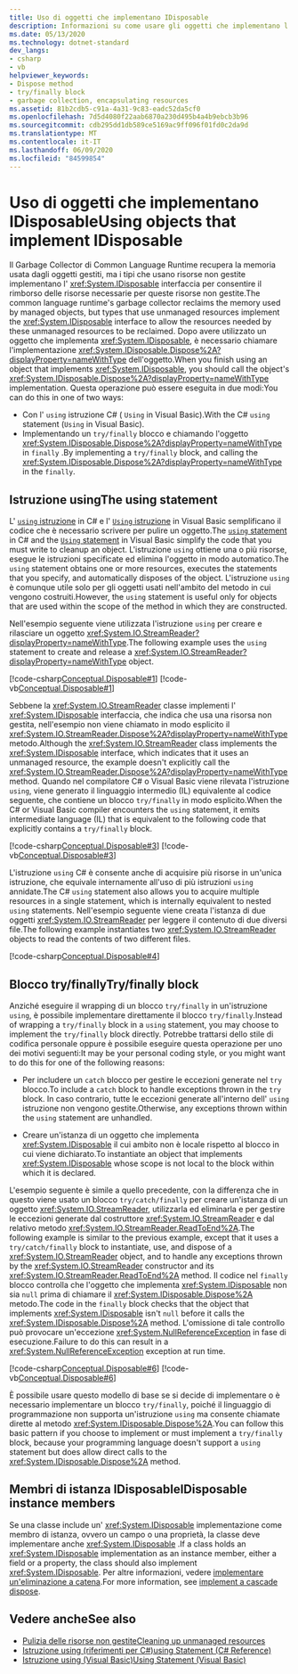 ```yaml
---
title: Uso di oggetti che implementano IDisposable
description: Informazioni su come usare gli oggetti che implementano l'interfaccia IDisposable in .NET. I tipi che usano risorse non gestite implementano IDisposable per consentire il rimborso delle risorse.
ms.date: 05/13/2020
ms.technology: dotnet-standard
dev_langs:
- csharp
- vb
helpviewer_keywords:
- Dispose method
- try/finally block
- garbage collection, encapsulating resources
ms.assetid: 81b2cdb5-c91a-4a31-9c83-eadc52da5cf0
ms.openlocfilehash: 7d5d4080f22aab6870a230d495b4a4b9ebcb3b96
ms.sourcegitcommit: cdb295dd1db589ce5169ac9ff096f01fd0c2da9d
ms.translationtype: MT
ms.contentlocale: it-IT
ms.lasthandoff: 06/09/2020
ms.locfileid: "84599854"
---
```

# <a name="using-objects-that-implement-idisposable"></a><span data-ttu-id="7b166-104">Uso di oggetti che implementano IDisposable</span><span class="sxs-lookup"><span data-stu-id="7b166-104">Using objects that implement IDisposable</span></span>

<span data-ttu-id="7b166-105">Il Garbage Collector di Common Language Runtime recupera la memoria usata dagli oggetti gestiti, ma i tipi che usano risorse non gestite implementano l' <xref:System.IDisposable> interfaccia per consentire il rimborso delle risorse necessarie per queste risorse non gestite.</span><span class="sxs-lookup"><span data-stu-id="7b166-105">The common language runtime's garbage collector reclaims the memory used by managed objects, but types that use unmanaged resources implement the <xref:System.IDisposable> interface to allow the resources needed by these unmanaged resources to be reclaimed.</span></span> <span data-ttu-id="7b166-106">Dopo avere utilizzato un oggetto che implementa <xref:System.IDisposable>, è necessario chiamare l'implementazione <xref:System.IDisposable.Dispose%2A?displayProperty=nameWithType> dell'oggetto.</span><span class="sxs-lookup"><span data-stu-id="7b166-106">When you finish using an object that implements <xref:System.IDisposable>, you should call the object's <xref:System.IDisposable.Dispose%2A?displayProperty=nameWithType> implementation.</span></span> <span data-ttu-id="7b166-107">Questa operazione può essere eseguita in due modi:</span><span class="sxs-lookup"><span data-stu-id="7b166-107">You can do this in one of two ways:</span></span>

- <span data-ttu-id="7b166-108">Con l' `using` istruzione C# ( `Using` in Visual Basic).</span><span class="sxs-lookup"><span data-stu-id="7b166-108">With the C# `using` statement (`Using` in Visual Basic).</span></span>
- <span data-ttu-id="7b166-109">Implementando un `try/finally` blocco e chiamando l'oggetto <xref:System.IDisposable.Dispose%2A?displayProperty=nameWithType> in `finally` .</span><span class="sxs-lookup"><span data-stu-id="7b166-109">By implementing a `try/finally` block, and calling the <xref:System.IDisposable.Dispose%2A?displayProperty=nameWithType> in the `finally`.</span></span>

## <a name="the-using-statement"></a><span data-ttu-id="7b166-110">Istruzione using</span><span class="sxs-lookup"><span data-stu-id="7b166-110">The using statement</span></span>

<span data-ttu-id="7b166-111">L' [ `using` istruzione](../../csharp/language-reference/keywords/using-statement.md) in C# e l' [ `Using` istruzione](../../visual-basic/language-reference/statements/using-statement.md) in Visual Basic semplificano il codice che è necessario scrivere per pulire un oggetto.</span><span class="sxs-lookup"><span data-stu-id="7b166-111">The [`using` statement](../../csharp/language-reference/keywords/using-statement.md) in C# and the [`Using` statement](../../visual-basic/language-reference/statements/using-statement.md) in Visual Basic simplify the code that you must write to cleanup an object.</span></span> <span data-ttu-id="7b166-112">L'istruzione `using` ottiene una o più risorse, esegue le istruzioni specificate ed elimina l'oggetto in modo automatico.</span><span class="sxs-lookup"><span data-stu-id="7b166-112">The `using` statement obtains one or more resources, executes the statements that you specify, and automatically disposes of the object.</span></span> <span data-ttu-id="7b166-113">L'istruzione `using` è comunque utile solo per gli oggetti usati nell'ambito del metodo in cui vengono costruiti.</span><span class="sxs-lookup"><span data-stu-id="7b166-113">However, the `using` statement is useful only for objects that are used within the scope of the method in which they are constructed.</span></span>

<span data-ttu-id="7b166-114">Nell'esempio seguente viene utilizzata l'istruzione `using` per creare e rilasciare un oggetto <xref:System.IO.StreamReader?displayProperty=nameWithType>.</span><span class="sxs-lookup"><span data-stu-id="7b166-114">The following example uses the `using` statement to create and release a <xref:System.IO.StreamReader?displayProperty=nameWithType> object.</span></span>

[!code-csharp[Conceptual.Disposable#1](../../../samples/snippets/csharp/VS_Snippets_CLR/conceptual.disposable/cs/using1.cs#1)]
[!code-vb[Conceptual.Disposable#1](../../../samples/snippets/visualbasic/VS_Snippets_CLR/conceptual.disposable/vb/using1.vb#1)]

<span data-ttu-id="7b166-115">Sebbene la <xref:System.IO.StreamReader> classe implementi l' <xref:System.IDisposable> interfaccia, che indica che usa una risorsa non gestita, nell'esempio non viene chiamato in modo esplicito il <xref:System.IO.StreamReader.Dispose%2A?displayProperty=nameWithType> metodo.</span><span class="sxs-lookup"><span data-stu-id="7b166-115">Although the <xref:System.IO.StreamReader> class implements the <xref:System.IDisposable> interface, which indicates that it uses an unmanaged resource, the example doesn't explicitly call the <xref:System.IO.StreamReader.Dispose%2A?displayProperty=nameWithType> method.</span></span> <span data-ttu-id="7b166-116">Quando nel compilatore C# o Visual Basic viene rilevata l'istruzione `using`, viene generato il linguaggio intermedio (IL) equivalente al codice seguente, che contiene un blocco `try/finally` in modo esplicito.</span><span class="sxs-lookup"><span data-stu-id="7b166-116">When the C# or Visual Basic compiler encounters the `using` statement, it emits intermediate language (IL) that is equivalent to the following code that explicitly contains a `try/finally` block.</span></span>

[!code-csharp[Conceptual.Disposable#3](../../../samples/snippets/csharp/VS_Snippets_CLR/conceptual.disposable/cs/using3.cs#3)]
[!code-vb[Conceptual.Disposable#3](../../../samples/snippets/visualbasic/VS_Snippets_CLR/conceptual.disposable/vb/using3.vb#3)]

<span data-ttu-id="7b166-117">L'istruzione `using` C# è consente anche di acquisire più risorse in un'unica istruzione, che equivale internamente all'uso di più istruzioni `using` annidate.</span><span class="sxs-lookup"><span data-stu-id="7b166-117">The C# `using` statement also allows you to acquire multiple resources in a single statement, which is internally equivalent to nested `using` statements.</span></span> <span data-ttu-id="7b166-118">Nell'esempio seguente viene creata l'istanza di due oggetti <xref:System.IO.StreamReader> per leggere il contenuto di due diversi file.</span><span class="sxs-lookup"><span data-stu-id="7b166-118">The following example instantiates two <xref:System.IO.StreamReader> objects to read the contents of two different files.</span></span>

[!code-csharp[Conceptual.Disposable#4](../../../samples/snippets/csharp/VS_Snippets_CLR/conceptual.disposable/cs/using4.cs#4)]

## <a name="tryfinally-block"></a><span data-ttu-id="7b166-119">Blocco try/finally</span><span class="sxs-lookup"><span data-stu-id="7b166-119">Try/finally block</span></span>

<span data-ttu-id="7b166-120">Anziché eseguire il wrapping di un blocco `try/finally` in un'istruzione `using`, è possibile implementare direttamente il blocco `try/finally`.</span><span class="sxs-lookup"><span data-stu-id="7b166-120">Instead of wrapping a `try/finally` block in a `using` statement, you may choose to implement the `try/finally` block directly.</span></span> <span data-ttu-id="7b166-121">Potrebbe trattarsi dello stile di codifica personale oppure è possibile eseguire questa operazione per uno dei motivi seguenti:</span><span class="sxs-lookup"><span data-stu-id="7b166-121">It may be your personal coding style, or you might want to do this for one of the following reasons:</span></span>

- <span data-ttu-id="7b166-122">Per includere un `catch` blocco per gestire le eccezioni generate nel `try` blocco.</span><span class="sxs-lookup"><span data-stu-id="7b166-122">To include a `catch` block to handle exceptions thrown in the `try` block.</span></span> <span data-ttu-id="7b166-123">In caso contrario, tutte le eccezioni generate all'interno dell' `using` istruzione non vengono gestite.</span><span class="sxs-lookup"><span data-stu-id="7b166-123">Otherwise, any exceptions thrown within the `using` statement are unhandled.</span></span>

- <span data-ttu-id="7b166-124">Creare un'istanza di un oggetto che implementa <xref:System.IDisposable> il cui ambito non è locale rispetto al blocco in cui viene dichiarato.</span><span class="sxs-lookup"><span data-stu-id="7b166-124">To instantiate an object that implements <xref:System.IDisposable> whose scope is not local to the block within which it is declared.</span></span>

<span data-ttu-id="7b166-125">L'esempio seguente è simile a quello precedente, con la differenza che in questo viene usato un blocco `try/catch/finally` per creare un'istanza di un oggetto <xref:System.IO.StreamReader>, utilizzarla ed eliminarla e per gestire le eccezioni generate dal costruttore <xref:System.IO.StreamReader> e dal relativo metodo <xref:System.IO.StreamReader.ReadToEnd%2A>.</span><span class="sxs-lookup"><span data-stu-id="7b166-125">The following example is similar to the previous example, except that it uses a `try/catch/finally` block to instantiate, use, and dispose of a <xref:System.IO.StreamReader> object, and to handle any exceptions thrown by the <xref:System.IO.StreamReader> constructor and its <xref:System.IO.StreamReader.ReadToEnd%2A> method.</span></span> <span data-ttu-id="7b166-126">Il codice nel `finally` blocco controlla che l'oggetto che implementa <xref:System.IDisposable> non sia `null` prima di chiamare il <xref:System.IDisposable.Dispose%2A> metodo.</span><span class="sxs-lookup"><span data-stu-id="7b166-126">The code in the `finally` block checks that the object that implements <xref:System.IDisposable> isn't `null` before it calls the <xref:System.IDisposable.Dispose%2A> method.</span></span> <span data-ttu-id="7b166-127">L'omissione di tale controllo può provocare un'eccezione <xref:System.NullReferenceException> in fase di esecuzione.</span><span class="sxs-lookup"><span data-stu-id="7b166-127">Failure to do this can result in a <xref:System.NullReferenceException> exception at run time.</span></span>

[!code-csharp[Conceptual.Disposable#6](../../../samples/snippets/csharp/VS_Snippets_CLR/conceptual.disposable/cs/using5.cs#6)]
[!code-vb[Conceptual.Disposable#6](../../../samples/snippets/visualbasic/VS_Snippets_CLR/conceptual.disposable/vb/using5.vb#6)]

<span data-ttu-id="7b166-128">È possibile usare questo modello di base se si decide di implementare o è necessario implementare un blocco `try/finally`, poiché il linguaggio di programmazione non supporta un'istruzione `using` ma consente chiamate dirette al metodo <xref:System.IDisposable.Dispose%2A>.</span><span class="sxs-lookup"><span data-stu-id="7b166-128">You can follow this basic pattern if you choose to implement or must implement a `try/finally` block, because your programming language doesn't support a `using` statement but does allow direct calls to the <xref:System.IDisposable.Dispose%2A> method.</span></span>

## <a name="idisposable-instance-members"></a><span data-ttu-id="7b166-129">Membri di istanza IDisposable</span><span class="sxs-lookup"><span data-stu-id="7b166-129">IDisposable instance members</span></span>

<span data-ttu-id="7b166-130">Se una classe include un' <xref:System.IDisposable> implementazione come membro di istanza, ovvero un campo o una proprietà, la classe deve implementare anche <xref:System.IDisposable> .</span><span class="sxs-lookup"><span data-stu-id="7b166-130">If a class holds an <xref:System.IDisposable> implementation as an instance member, either a field or a property, the class should also implement <xref:System.IDisposable>.</span></span> <span data-ttu-id="7b166-131">Per altre informazioni, vedere [implementare un'eliminazione a catena](implementing-dispose.md#cascade-dispose-calls).</span><span class="sxs-lookup"><span data-stu-id="7b166-131">For more information, see [implement a cascade dispose](implementing-dispose.md#cascade-dispose-calls).</span></span>

## <a name="see-also"></a><span data-ttu-id="7b166-132">Vedere anche</span><span class="sxs-lookup"><span data-stu-id="7b166-132">See also</span></span>

- [<span data-ttu-id="7b166-133">Pulizia delle risorse non gestite</span><span class="sxs-lookup"><span data-stu-id="7b166-133">Cleaning up unmanaged resources</span></span>](unmanaged.md)
- [<span data-ttu-id="7b166-134">Istruzione using (riferimenti per C#)</span><span class="sxs-lookup"><span data-stu-id="7b166-134">using Statement (C# Reference)</span></span>](../../csharp/language-reference/keywords/using-statement.md)
- [<span data-ttu-id="7b166-135">Istruzione using (Visual Basic)</span><span class="sxs-lookup"><span data-stu-id="7b166-135">Using Statement (Visual Basic)</span></span>](../../visual-basic/language-reference/statements/using-statement.md)
